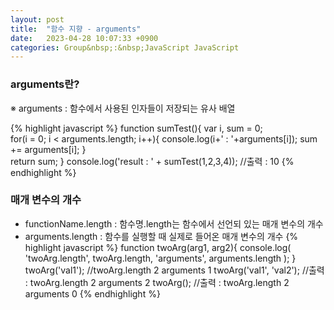 ```yaml
---
layout: post
title:  "함수 지향 - arguments"
date:   2023-04-28 10:07:33 +0900
categories: Group&nbsp;:&nbsp;JavaScript JavaScript
---
```


### arguments란?
※ arguments : 함수에서 사용된 인자들이 저장되는 유사 배열

{% highlight javascript %}
function sumTest(){
    var i, sum = 0;    
    for(i = 0; i < arguments.length; i++){
        console.log(i+' : '+arguments[i]);
        sum += arguments[i];
    }   
    return sum;
}
console.log('result : ' + sumTest(1,2,3,4));    //출력 : 10
{% endhighlight %}

### 매개 변수의 개수
- functionName.length : 함수명.length는 함수에서 선언되 있는 매개 변수의 개수
- arguments.length : 함수를 실행할 때 실제로 들어온 매개 변수의 개수
{% highlight javascript %}
function twoArg(arg1, arg2){
    console.log(
        'twoArg.length', twoArg.length,
        'arguments', arguments.length
    );
}
twoArg('val1');  //twoArg.length 2 arguments 1
twoArg('val1', 'val2'); //출력 : twoArg.length 2 arguments 2
twoArg(); //출력 : twoArg.length 2 arguments 0
{% endhighlight %}